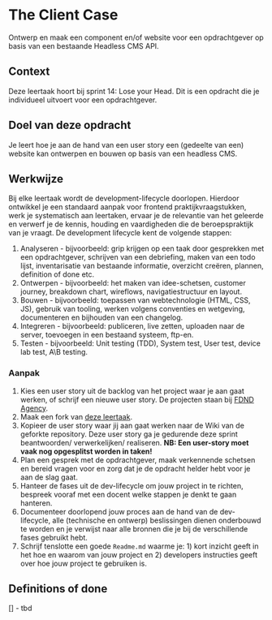 <!--
De conventie voor naamgeving is sprintnaam-(sub)taaknaam
Topics: (sub)task semester-naam, semesternummer, sprint-naam, sprint-nummer
-->

# The Client Case

Ontwerp en maak een component en/of website voor een opdrachtgever op basis van een bestaande Headless CMS API. 

## Context
Deze leertaak hoort bij sprint 14: Lose your Head. Dit is een opdracht die je individueel uitvoert voor een opdrachtgever.

## Doel van deze opdracht

Je leert hoe je aan de hand van een user story een (gedeelte van een) website kan ontwerpen en bouwen op basis van een headless CMS.

## Werkwijze
Bij elke leertaak wordt de development-lifecycle doorlopen. Hierdoor ontwikkel je een standaard aanpak voor frontend praktijkvraagstukken, werk je systematisch aan leertaken, ervaar je de relevantie van het geleerde en verwerf je de kennis, houding en vaardigheden die de beroepspraktijk van je vraagt.
De development lifecycle kent de volgende stappen:

1. Analyseren - bijvoorbeeld: grip krijgen op een taak door gesprekken met een opdrachtgever, schrijven van een debriefing, maken van een todo lijst, inventarisatie van bestaande informatie, overzicht creëren, plannen, definition of done etc.
2. Ontwerpen - bijvoorbeeld: het maken van idee-schetsen, customer journey, breakdown chart, wireflows, navigatiestructuur en layout.
3. Bouwen - bijvoorbeeld: toepassen van webtechnologie (HTML, CSS, JS), gebruik van tooling, werken volgens conventies en wetgeving, documenteren en bijhouden van een changelog.
4. Integreren - bijvoorbeeld: publiceren, live zetten, uploaden naar de server, toevoegen in een bestaand systeem, ftp-en.
5. Testen - bijvoorbeeld: Unit testing (TDD), System test, User test, device lab test, A\B testing.

### Aanpak

1. Kies een user story uit de backlog van het project waar je aan gaat werken, of schrijf een nieuwe user story.  De projecten staan bij [FDND Agency](https://github.com/fdnd-agency).
2. Maak een fork van [deze leertaak](https://github.com/fdnd-task/lose-your-head-the-client-case).
3. Kopieer de user story waar jij aan gaat werken naar de Wiki van de geforkte repository. Deze user story ga je gedurende deze sprint beantwoorden/ verwerkelijken/ realiseren. **NB: Een user-story moet vaak nog opgesplitst worden in taken!** 
4. Plan een gesprek met de opdrachtgever, maak verkennende schetsen en bereid vragen voor en zorg dat je de opdracht helder hebt voor je aan de slag gaat.
5. Hanteer de fases uit de dev-lifecycle om jouw project in te richten, bespreek vooraf met een docent welke stappen je denkt te gaan hanteren.
6. Documenteer doorlopend jouw proces aan de hand van de dev-lifecycle, alle (technische en ontwerp) beslissingen dienen onderbouwd te worden en je verwijst naar alle bronnen die je bij de verschillende fases gebruikt hebt.
7. Schrijf tenslotte een goede `Readme.md` waarme je: 1) kort inzicht geeft in het hoe en waarom van jouw project en 2) developers instructies geeft over hoe jouw project te gebruiken is.


## Definitions of done
[] - tbd 
